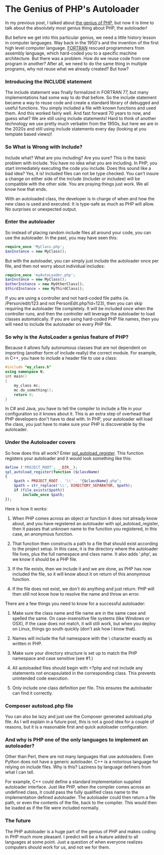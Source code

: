 # The Genius of PHP's Autoloader

In my previous post, I talked about [the genius of PHP](https://blog.phpfui.com/the-genius-of-php), but now it is time to talk about the absolutely most genius thing about PHP, the autoloader!

But before we get into this particular genius, we need a little history lesson in computer languages. Way back in the 1950's and the invention of the first high level computer language. [FORTRAN](https://en.wikipedia.org/wiki/Fortran) rescued programmers from assembly language, which hard-coded you to a specific machine architecture. But there was a problem. How do we reuse code from one program in another? After all, we need to do the same thing in multiple programs, why not reuse what we already created? But how?

### Introducing the INCLUDE statement

The include statement was finally formalized in FORTRAN 77, but many implementations had some way to do that before. So the include statement became a way to reuse code and create a standard library of debugged and useful functions. You simply included a file with known functions and used them. And this worked fairly well. And fast forward 70 years to now, and guess what? We are still using include statements! Hard to think of another technology we use pretty much verbatim from the 1950s, but here we are in the 2020s and still using include statements every day (looking at you template based views)!

### So What is Wrong with Include?

Include what? What are you including? Are you sure? This is the basic problem with include. You have no idea what you are including. In PHP, you start immediately executing the code you include. Does this sound like a bad idea? Yes, it is! Included files can not be type checked. You can't insure a change on either side of the include (includer or includee) will be compatible with the other side. You are praying things just work. We all know how that ends.

With an autoloaded class, the developer is in charge of when and how the new class is used and executed. It is type-safe as much as PHP will allow. No surprises or unexpected output.

### Enter the autoloader

So instead of placing random include files all around your code, you can use the autoloader. In the past, you may have seen this:

```PHP
require_once 'MyClass.php';
$anInstance = new MyClass();
```

But with the autoloader, you can simply just include the autoloader once per file, and then not worry about individual includes:

```PHP
require_once 'myAutoLoader.php';
$anInstance = new MyClass();
$otherInstance = new MyOtherClass();
$thirdInstance = new MyThirdClass();
```

If you are using a controller and not hard-coded file paths (ie. /Person/edit/123 and not PersonEdit.php?id=123), then you can skip requiring the autoloader file completely. It will be included once when the controller runs, and then the controller will leverage the autoloader to load classes automatically. If you are using hard-coded PHP file names, then you will need to include the autoloader on every PHP file.

### So why is the AutoLoader a genius feature of PHP?

Because it allows fully autonomous classes that are not dependent on importing (another form of include really) the correct module. For example, in C++, you have to include a header file to use a class:

```C++
#include "my_class.h"
using namespace N;
int main()
{
    my_class mc;
    mc.do_something();
    return 0;
}
```

In C# and Java, you have to tell the compiler to include a file in your configuration so it knows about it. This is an extra step of overhead that PHP developers don't have to deal with. In PHP, your autoloader will load the class, you just have to make sure your PHP is discoverable by the autoloader.

### Under the Autoloader covers

So how does this all work? Enter [spl\_autoload\_register](https://www.php.net/manual/en/function.spl-autoload-register.php). This function registers your autoloader and it would look something like this:

```PHP
define ('PROJECT_ROOT', __DIR__);
spl_autoload_register(function ($className)
{
    $path = PROJECT_ROOT . '\\' . "{$className}.php";
	$path = str_replace('\\', DIRECTORY_SEPARATOR, $path);
	if (file_exists($path))
        include_once $path;
});
```

Here is how it works:

1.  When PHP comes across an object or function it does not already know about, and you have registered an autoloader with spl\_autoload\_register, then it passes that unknown name to the function you registered, in this case, an anonymous function.
    
2.  That function then constructs a path to a file that should exist according to the project setup. In this case, it is the directory where the autoloader file lives, plus the full namespace and class name. It also adds '.php', as we know it should be a PHP file.
    
3.  If the file exists, then we include it and we are done, as PHP has now included the file, so it will know about it on return of this anonymous function.
    
4.  If the file does not exist, we don't do anything and just return. PHP will then still not know how to resolve the name and throw an error.
    

There are a few things you need to know for a successful autoloader:

1.  Make sure the class name and file name are in the same case and spelled the same. On case-insensitive file systems (like Windows or OSX), if the case does not match, it will still work, but when you deploy on Linux, things go south quickly (don't ask how I know that).
    
2.  Names will include the full namespace with the \\ character exactly as written in PHP.
    
3.  Make sure your directory structure is set up to match the PHP namespace and case sensitive (see #1.)
    
4.  All autoloaded files should begin with &lt;?php and not include any statements not encapsulated in the corresponding class. This prevents unintended code execution.
    
5.  Only include one class definition per file. This ensures the autoloader can find it correctly.
    

### Composer autoload.php file

You can also be lazy and just use the Composer generated autoload.php file. As I will explain in a future post, this is not a good idea for a couple of reasons, but it is a reasonable first and quick autoloader configuration.

### And why is PHP one of the only languages to implement an autoloader?

Other than Perl, there are not many languages that use autoloaders. Even Python does not have a generic autoloader. C++ is a notorious language for relying on include files. Why is this? Laziness by language definers from what I can tell.

For example, C++ could define a standard implementation supplied autoloader interface. Just like PHP, when the compiler comes across an undefined class, it could pass the fully qualified class name to the implementation defined autoloader. The autoloader could then return a file path, or even the contents of the file, back to the compiler. This would then be loaded as if the file were included normally.

### The future

The PHP autoloader is a huge part of the genius of PHP and makes coding in PHP much more pleasant. I predict will be a feature added to all languages at some point. Just a question of when everyone realizes computers should work for us, and not we for them.